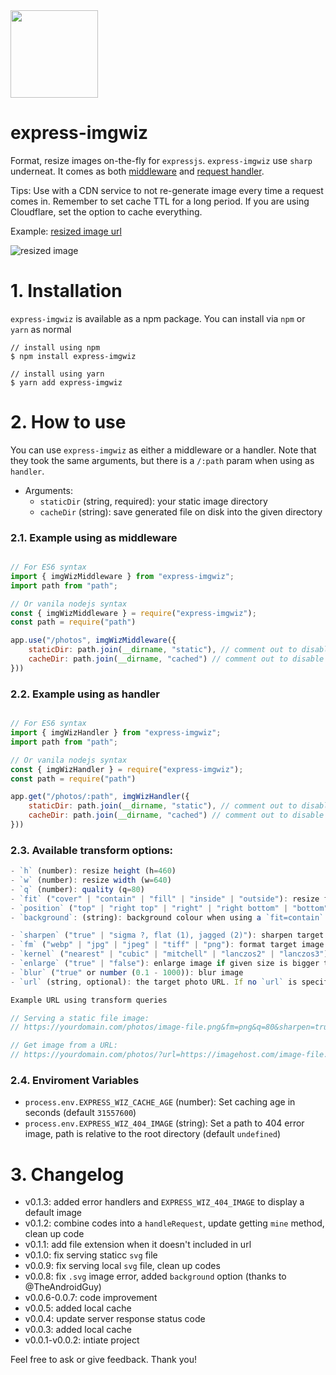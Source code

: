 <img src="imgwiz.svg" height="140"/>

# express-imgwiz

Format, resize images on-the-fly for `expressjs`. `express-imgwiz` use `sharp` underneat. It comes as both [middleware](#use-as-a-middleware-serve-static-files) and [request handler](#use-as-a-handler-serve-photos-from-urls).

Tips: Use with a CDN service to not re-generate image every time a request comes in. Remember to set cache TTL for a long period. If you are using Cloudflare, set the option to cache everything.

Example: [resized image url](https://wiz.saltar.co/photos/?url=https://i.imgur.com/MBDUWNw.jpg&sharpen=true&fm=png&h=100)

![resized image](https://wiz.saltar.co/photos/?url=https://i.imgur.com/MBDUWNw.jpg&sharpen=true&fm=png&h=100)


# 1. Installation

`express-imgwiz` is available as a npm package. You can install via `npm` or `yarn` as normal

```ssh
// install using npm
$ npm install express-imgwiz

// install using yarn
$ yarn add express-imgwiz
```

# 2. How to use

You can use `express-imgwiz` as either a middleware or a handler. Note that they took the same arguments, but there is a `/:path` param when using as `handler`.

- Arguments:
    - `staticDir` (string, required): your static image directory 
    - `cacheDir` (string): save generated file on disk into the given directory

### 2.1. Example using as middleware

```js

// For ES6 syntax
import { imgWizMiddleware } from "express-imgwiz";
import path from "path";

// Or vanila nodejs syntax
const { imgWizMiddleware } = require("express-imgwiz");
const path = require("path")

app.use("/photos", imgWizMiddleware({ 
    staticDir: path.join(__dirname, "static"), // comment out to disable serving static files
    cacheDir: path.join(__dirname, "cached") // comment out to disable local caching
}))
```

### 2.2. Example using as handler

```js

// For ES6 syntax
import { imgWizHandler } from "express-imgwiz";
import path from "path";

// Or vanila nodejs syntax
const { imgWizHandler } = require("express-imgwiz");
const path = require("path")

app.get("/photos/:path", imgWizHandler({ 
    staticDir: path.join(__dirname, "static"), // comment out to disable serving static files
    cacheDir: path.join(__dirname, "cached") // comment out to disable local caching
}))
```

### 2.3. Available transform options:

```js
- `h` (number): resize height (h=460)
- `w` (number): resize width (w=640)
- `q` (number): quality (q=80)
- `fit` ("cover" | "contain" | "fill" | "inside" | "outside"): resize fit
- `position` ("top" | "right top" | "right" | "right bottom" | "bottom" | "bottom left" | "left top"): resize position
- `background`: (string): background colour when using a `fit=contain` (background=blue, background=#ffffff, background=(139,195,74,0.4))

- `sharpen` ("true" | "sigma ?, flat (1), jagged (2)"): sharpen target image (sharpen=true, [view more about sharpen](https://sharp.pixelplumbing.com/en/stable/api-operation/#sharpen))
- `fm` ("webp" | "jpg" | "jpeg" | "tiff" | "png"): format target image
- `kernel` ("nearest" | "cubic" | "mitchell" | "lanczos2" | "lanczos3"): image kernel option
- `enlarge` ("true" | "false"): enlarge image if given size is bigger than actual size
- `blur` ("true" or number (0.1 - 1000)): blur image
- `url` (string, optional): the target photo URL. If no `url` is specify, the library will look up on `staticDir` if enabled. Note: Use `encodeURIComponent` if `url` has query, otherwise it will fail. For example: `encodeURIComponent("https://host.com/photo.png?quey=value")`
```

```js
Example URL using transform queries

// Serving a static file image: 
// https://yourdomain.com/photos/image-file.png&fm=png&q=80&sharpen=true

// Get image from a URL: 
// https://yourdomain.com/photos/?url=https://imagehost.com/image-file.png&fm=png&q=80&sharpen=true
```

### 2.4. Enviroment Variables

- `process.env.EXPRESS_WIZ_CACHE_AGE` (number): Set caching age in seconds (default `31557600`)
- `process.env.EXPRESS_WIZ_404_IMAGE` (string): Set a path to 404 error image, path is relative to the root directory (default `undefined`) 

# 3. Changelog

- v0.1.3: added error handlers and `EXPRESS_WIZ_404_IMAGE` to display a default image 
- v0.1.2: combine codes into a `handleRequest`, update getting `mine` method, clean up code
- v0.1.1: add file extension when it doesn't included in url
- v0.1.0: fix serving staticc `svg` file
- v0.0.9: fix serving local `svg` file, clean up codes
- v0.0.8: fix `.svg` image error, added `background` option (thanks to @TheAndroidGuy)
- v0.0.6-0.0.7: code improvement
- v0.0.5: added local cache
- v0.0.4: update server response status code
- v0.0.3: added local cache
- v0.0.1-v0.0.2: intiate project

Feel free to ask or give feedback. Thank you!
